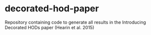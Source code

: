 # decorated-hod-paper
Repository containing code to generate all results in the Introducing Decorated HODs paper (Hearin et al. 2015)
